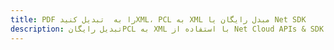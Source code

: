 ---title: PDF را به  تبدیل کنیدXML، PCL به XML مبدل رایگان یا Net SDKdescription: تبدیل رایگانPCL به XML با استفاده از Net Cloud APIs & SDK همچنین اسناد PDF را در Cloud ایجاد، ویرایش و رندر کنید.---